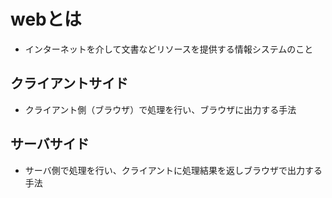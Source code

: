 # webとは
- インターネットを介して文書などリソースを提供する情報システムのこと
  
## クライアントサイド
- クライアント側（ブラウザ）で処理を行い、ブラウザに出力する手法
## サーバサイド
- サーバ側で処理を行い、クライアントに処理結果を返しブラウザで出力する手法